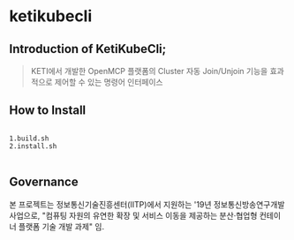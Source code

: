 # ketikubecli

## Introduction of KetiKubeCli;

> KETI에서 개발한 OpenMCP 플랫폼의 Cluster 자동 Join/Unjoin 기능을 효과적으로 제어할 수 있는 명령어 인터페이스


## How to Install
<pre>
<code>
1.build.sh
2.install.sh
</code>
</pre>
## Governance

본 프로젝트는 정보통신기술진흥센터(IITP)에서 지원하는 '19년 정보통신방송연구개발사업으로, "컴퓨팅 자원의 유연한 확장 및 서비스 이동을 제공하는 분산·협업형 컨테이너 플랫폼 기술 개발 과제" 임.
